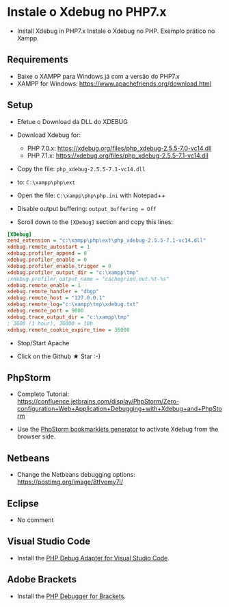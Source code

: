 # Instale o Xdebug no PHP7.x

* Install Xdebug in PHP7.x
Instale o Xdebug no PHP. Exemplo prático no Xampp.

## Requirements

* Baixe o XAMPP para Windows já com a versão do PHP7.x
* XAMPP for Windows: https://www.apachefriends.org/download.html

## Setup

* Efetue o Download da DLL do XDEBUG
* Download Xdebug for:
  * PHP 7.0.x: https://xdebug.org/files/php_xdebug-2.5.5-7.0-vc14.dll
  * PHP 7.1.x: https://xdebug.org/files/php_xdebug-2.5.5-7.1-vc14.dll
  
* Copy the file: `php_xdebug-2.5.5-7.1-vc14.dll`
* to: `C:\xampp\php\ext`

* Open the file: `C:\xampp\php\php.ini` with Notepad++

* Disable output buffering: `output_buffering = Off`

* Scroll down to the `[XDebug]` section and copy this lines:

```ini
[XDebug]
zend_extension = "c:\xampp\php\ext\php_xdebug-2.5.5-7.1-vc14.dll"
xdebug.remote_autostart = 1
xdebug.profiler_append = 0
xdebug.profiler_enable = 0
xdebug.profiler_enable_trigger = 0
xdebug.profiler_output_dir = "c:\xampp\tmp"
;xdebug.profiler_output_name = "cachegrind.out.%t-%s"
xdebug.remote_enable = 1
xdebug.remote_handler = "dbgp"
xdebug.remote_host = "127.0.0.1"
xdebug.remote_log="c:\xampp\tmp\xdebug.txt"
xdebug.remote_port = 9000
xdebug.trace_output_dir = "c:\xampp\tmp"
; 3600 (1 hour), 36000 = 10h
xdebug.remote_cookie_expire_time = 36000
```

* Stop/Start Apache

* Click on the Github &#9733; Star :-)

## PhpStorm

* Completo Tutorial:
https://confluence.jetbrains.com/display/PhpStorm/Zero-configuration+Web+Application+Debugging+with+Xdebug+and+PhpStorm

* Use the [PhpStorm bookmarklets generator](https://www.jetbrains.com/phpstorm/marklets/) to activate Xdebug from the browser side.

## Netbeans

* Change the Netbeans debugging options: https://postimg.org/image/8tfvemy7l/

## Eclipse

* No comment

## Visual Studio Code

* Install the [PHP Debug Adapter for Visual Studio Code](https://marketplace.visualstudio.com/items?itemName=felixfbecker.php-debug).

## Adobe Brackets

* Install the [PHP Debugger for Brackets](https://github.com/spocke/php-debugger).
